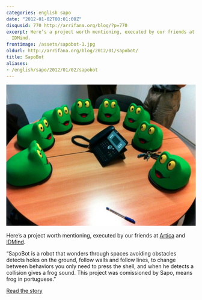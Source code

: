 ```yaml
---
categories: english sapo
date: "2012-01-02T00:01:00Z"
disqusid: 770 http://arrifana.org/blog/?p=770
excerpt: Here’s a project worth mentioning, executed by our friends at Artica and
  IDMind.
frontimage: /assets/sapobot-1.jpg
oldurl: http://arrifana.org/blog/2012/01/sapobot/
title: SapoBot
aliases:
- /english/sapo/2012/01/02/sapobot
---
```


![NewImage](/assets/sapobot-1.jpg "NewImage")

Here’s a project worth mentioning, executed by our friends at [Artica][1] and [IDMind][2].

“SapoBot is a robot that wonders through spaces avoiding obstacles detects holes on the ground, follow walls and follow lines, to change between behaviors you only need to press the shell, and when he detects a collision gives a frog sound. This project was comissioned by Sapo, means frog in portuguese.”

[Read the story][3]

[1]: https://artica.cc/
[2]: http://www.idmind.pt/
[3]: https://medium.com/artica/sapobot-b6bf2109e16?